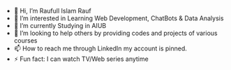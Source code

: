 - 👋 Hi, I’m Raufull Islam Rauf
- 👀 I’m interested in Learning Web Development, ChatBots & Data Analysis
- 🌱 I’m currently Studying in AIUB
- 💞️ I’m looking to help others by providing codes and projects of various courses 
- 📫 How to reach me through LinkedIn my account is pinned.
- ⚡ Fun fact: I can watch TV/Web series anytime

<!---
Rauf-17/Rauf-17 is a ✨ special ✨ repository because its `README.md` (this file) appears on your GitHub profile.
You can click the Preview link to take a look at your changes.
--->
